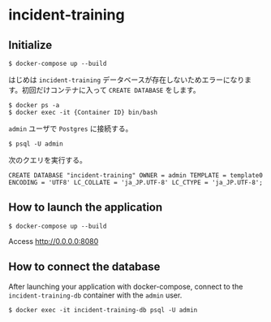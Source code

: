 # incident-training

## Initialize
```
$ docker-compose up --build
```

はじめは `incident-training` データベースが存在しないためエラーになります。初回だけコンテナに入って `CREATE DATABASE` をします。
```
$ docker ps -a
$ docker exec -it {Container ID} bin/bash
```

`admin` ユーザで `Postgres` に接続する。
```
$ psql -U admin
```

次のクエリを実行する。
```
CREATE DATABASE "incident-training" OWNER = admin TEMPLATE = template0 ENCODING = 'UTF8' LC_COLLATE = 'ja_JP.UTF-8' LC_CTYPE = 'ja_JP.UTF-8';
```

## How to launch the application
```
$ docker-compose up --build
```

Access http://0.0.0.0:8080

## How to connect the database
After launching your application with docker-compose, connect to the `incident-training-db` container with the `admin` user.
```
$ docker exec -it incident-training-db psql -U admin
```
